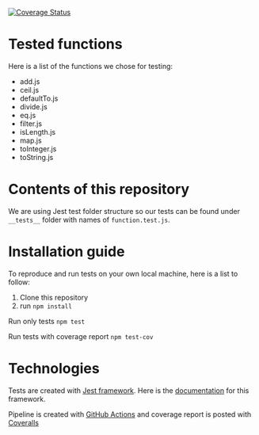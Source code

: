 [![Coverage Status](https://coveralls.io/repos/github/0x464e/comp-se-200/badge.svg?branch=main)](https://coveralls.io/github/0x464e/comp-se-200?branch=main)
# Tested functions
Here is a list of the functions we chose for testing:
- add.js
- ceil.js
- defaultTo.js
- divide.js
- eq.js
- filter.js
- isLength.js
- map.js
- toInteger.js
- toString.js
# Contents of this repository
We are using Jest test folder structure so our tests can be found under `__tests__` folder with names of `function.test.js`.

# Installation guide
To reproduce and run tests on your own local machine, here is a list to follow:

1. Clone this repository
2. run `npm install`

Run only tests
`npm test`

Run tests with coverage report
`npm test-cov`

# Technologies
Tests are created with [Jest framework](https://jestjs.io/). Here is the [documentation](https://jestjs.io/docs/getting-started) for this framework.

Pipeline is created with [GitHub Actions](https://docs.github.com/en/actions) and coverage report is posted with [Coveralls](https://docs.coveralls.io/)

